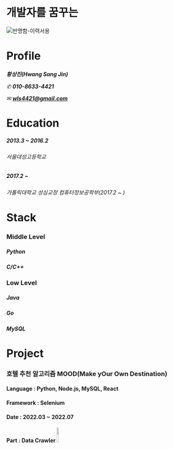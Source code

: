 # 개발자를 꿈꾸는

![반명함-이력서용](https://user-images.githubusercontent.com/76942710/197327798-dfaf79a9-2814-41b4-9129-86c0e6ecc15e.jpg)

<h1> Profile
<h6>  
  
**황상진(Hwang Sang Jin)**

✆ **010-8633-4421**

✉ **wls4421@gmail.com**

<h1> Education
<h5>  2013.3 ~ 2016.2  
<h6>
  서울대성고등학교
<h5>  2017.2 ~
<h6>
  가톨릭대학교 성심교정 컴퓨터정보공학부(2017.2 ~ )
  
<h1> Stack
  <h3> Middle Level
  <h5> Python
  <h5> C/C++
  <h3> Low Level
  <h5> Java
  <h5> Go
  <h5> MySQL

<h1> Project
  <h3> 호텔 추천 알고리즘 MOOD(Make yOur Own Destination)
  <h4> Language : Python, Node.js, MySQL, React
  <h4> Framework : Selenium
  <h4> Date : 2022.03 ~ 2022.07
  <h4> Part : Data Crawler 
    
    
<img src="https://user-images.githubusercontent.com/76942710/197327721-12ae246b-9f93-433a-8339-80f355ccd128.png" width = "10%" height="10%">
